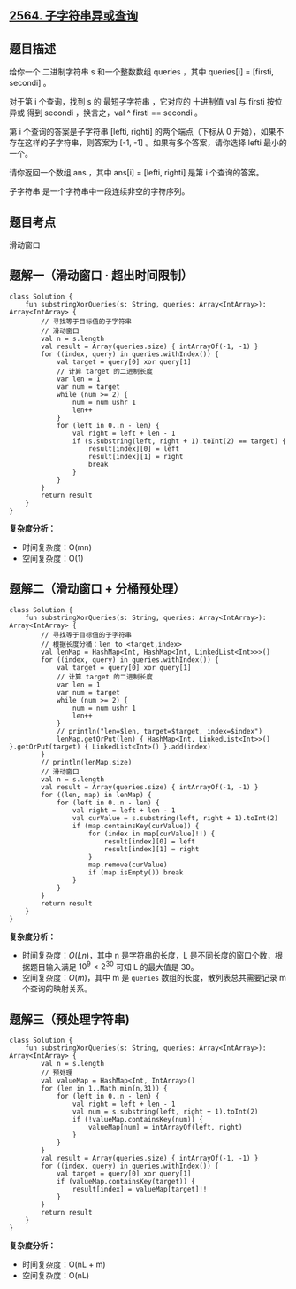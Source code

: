 ## [2564. 子字符串异或查询](https://leetcode.cn/problems/substring-xor-queries/)

## 题目描述

给你一个 二进制字符串 s 和一个整数数组 queries ，其中 queries[i] = [firsti, secondi] 。

对于第 i 个查询，找到 s 的 最短子字符串 ，它对应的 十进制值 val 与 firsti 按位异或 得到 secondi ，换言之，val ^ firsti == secondi 。

第 i 个查询的答案是子字符串 [lefti, righti] 的两个端点（下标从 0 开始），如果不存在这样的子字符串，则答案为 [-1, -1] 。如果有多个答案，请你选择 lefti 最小的一个。

请你返回一个数组 ans ，其中 ans[i] = [lefti, righti] 是第 i 个查询的答案。

子字符串 是一个字符串中一段连续非空的字符序列。

## 题目考点

滑动窗口

## 题解一（滑动窗口 · 超出时间限制）
 
```
class Solution {
    fun substringXorQueries(s: String, queries: Array<IntArray>): Array<IntArray> {
        // 寻找等于目标值的子字符串
        // 滑动窗口
        val n = s.length
        val result = Array(queries.size) { intArrayOf(-1, -1) }
        for ((index, query) in queries.withIndex()) {
            val target = query[0] xor query[1]
            // 计算 target 的二进制长度
            var len = 1
            var num = target
            while (num >= 2) {
                num = num ushr 1
                len++
            }
            for (left in 0..n - len) {
                val right = left + len - 1
                if (s.substring(left, right + 1).toInt(2) == target) {
                    result[index][0] = left
                    result[index][1] = right
                    break
                }
            }
        }
        return result
    }
}
```

**复杂度分析：**

- 时间复杂度：O(mn)
- 空间复杂度：O(1) 

## 题解二（滑动窗口 + 分桶预处理）

```
class Solution {
    fun substringXorQueries(s: String, queries: Array<IntArray>): Array<IntArray> {
        // 寻找等于目标值的子字符串
        // 根据长度分桶：len to <target,index>
        val lenMap = HashMap<Int, HashMap<Int, LinkedList<Int>>>()
        for ((index, query) in queries.withIndex()) {
            val target = query[0] xor query[1]
            // 计算 target 的二进制长度
            var len = 1
            var num = target
            while (num >= 2) {
                num = num ushr 1
                len++
            }
            // println("len=$len, target=$target, index=$index")
            lenMap.getOrPut(len) { HashMap<Int, LinkedList<Int>>() }.getOrPut(target) { LinkedList<Int>() }.add(index)
        }
        // println(lenMap.size)
        // 滑动窗口
        val n = s.length
        val result = Array(queries.size) { intArrayOf(-1, -1) }
        for ((len, map) in lenMap) {
            for (left in 0..n - len) {
                val right = left + len - 1
                val curValue = s.substring(left, right + 1).toInt(2)
                if (map.containsKey(curValue)) {
                    for (index in map[curValue]!!) {
                        result[index][0] = left
                        result[index][1] = right
                    }
                    map.remove(curValue)
                    if (map.isEmpty()) break
                }
            }
        }
        return result
    }
}
```

**复杂度分析：**

- 时间复杂度：$O(Ln)$，其中 n 是字符串的长度，L 是不同长度的窗口个数，根据题目输入满足 $10^9 < 2^{30}$ 可知 L 的最大值是 30。
- 空间复杂度：$O(m)$，其中 m 是 `queries` 数组的长度，散列表总共需要记录 m 个查询的映射关系。

## 题解三（预处理字符串)

```
class Solution {
    fun substringXorQueries(s: String, queries: Array<IntArray>): Array<IntArray> {
        val n = s.length
        // 预处理
        val valueMap = HashMap<Int, IntArray>()
        for (len in 1..Math.min(n,31)) {
            for (left in 0..n - len) {
                val right = left + len - 1
                val num = s.substring(left, right + 1).toInt(2)
                if (!valueMap.containsKey(num)) {
                    valueMap[num] = intArrayOf(left, right)
                }
            }
        }
        val result = Array(queries.size) { intArrayOf(-1, -1) }
        for ((index, query) in queries.withIndex()) {
            val target = query[0] xor query[1]
            if (valueMap.containsKey(target)) {
                result[index] = valueMap[target]!!
            }
        }
        return result
    }
}
```

**复杂度分析：**

- 时间复杂度：O(nL + m)
- 空间复杂度：O(nL) 
